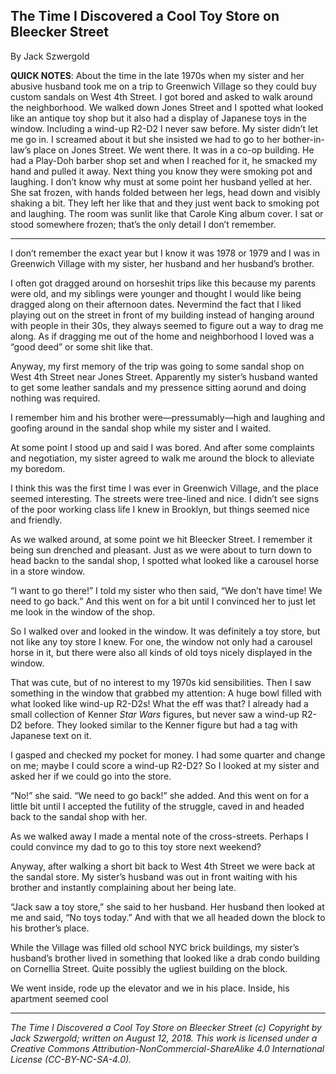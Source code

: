 ## The Time I Discovered a Cool Toy Store on Bleecker Street

By Jack Szwergold

**QUICK NOTES**: About the time in the late 1970s when my sister and her abusive husband took me on a trip to Greenwich Village so they could buy custom sandals on West 4th Street. I got bored and asked to walk around the neighborhood. We walked down Jones Street and I spotted what looked like an antique toy shop but it also had a display of Japanese toys in the window. Including a wind-up R2-D2 I never saw before. My sister didn’t let me go in. I screamed about it but she insisted we had to go to her bother-in-law’s place on Jones Street. We went there. It was in a co-op building. He had a Play-Doh barber shop set and when I reached for it, he smacked my hand and pulled it away. Next thing you know they were smoking pot and laughing. I don’t know why must at some point her husband yelled at her. She sat frozen, with hands folded between her legs, head down and visibly shaking a bit. They left her like that and they just went back to smoking pot and laughing. The room was sunlit like that Carole King album cover. I sat or stood somewhere frozen; that’s the only detail I don’t remember.

***

I don’t remember the exact year but I know it was 1978 or 1979 and I was in Greenwich Village with my sister, her husband and her husband’s brother.

I often got dragged around on horseshit trips like this because my parents were old, and my siblings were younger and thought I would like being dragged along on their afternoon dates. Nevermind the fact that I liked playing out on the street in front of my building instead of hanging around with people in their 30s, they always seemed to figure out a way to drag me along. As if dragging me out of the home and neighborhood I loved was a “good deed” or some shit like that.

Anyway, my first memory of the trip was going to some sandal shop on West 4th Street near Jones Street. Apparently my sister’s husband wanted to get some leather sandals and my pressence sitting aorund and doing nothing was required.

I remember him and his brother were—pressumably—high and laughing and goofing around in the sandal shop while my sister and I waited.

At some point I stood up and said I was bored. And after some complaints and negotiation, my sister agreed to walk me around the block to alleviate my boredom.

I think this was the first time I was ever in Greenwich Village, and the place seemed interesting. The streets were tree-lined and nice. I didn’t see signs of the poor working class life I knew in Brooklyn, but things seemed nice and friendly.

As we walked around, at some point we hit Bleecker Street. I remember it being sun drenched and pleasant. Just as we were about to turn down to head backn to the sandal shop, I spotted what looked like a carousel horse in a store window.

“I want to go there!” I told my sister who then said, “We don’t have time! We need to go back.” And this went on for a bit until I convinced her to just let me look in the window of the shop.

So I walked over and looked in the window. It was definitely a toy store, but not like any toy store I knew. For one, the window not only had a carousel horse in it, but there were also all kinds of old toys nicely displayed in the window.

That was cute, but of no interest to my 1970s kid sensibilities. Then I saw something in the window that grabbed my attention: A huge bowl filled with what looked like wind-up R2-D2s! What the eff was that? I already had a small collection of Kenner *Star Wars* figures, but never saw a wind-up R2-D2 before. They looked similar to the Kenner figure but had a tag with Japanese text on it.

I gasped and checked my pocket for money. I had some quarter and change on me; maybe I could score a wind-up R2-D2? So I looked at my sister and asked her if we could go into the store.

“No!” she said. “We need to go back!” she added. And this went on for a little bit until I accepted the futility of the struggle, caved in and headed back to the sandal shop with her.

As we walked away I made a mental note of the cross-streets. Perhaps I could convince my dad to go to this toy store next weekend?

Anyway, after walking a short bit back to West 4th Street we were back at the sandal store. My sister’s husband was out in front waiting with his brother and instantly complaining about her being late.

“Jack saw a toy store,” she said to her husband. Her husband then looked at me and said, “No toys today.” And with that we all headed down the block to his brother’s place.

While the Village was filled old school NYC brick buildings, my sister’s husband’s brother lived in something that looked like a drab condo building on Cornellia Street. Quite possibly the ugliest building on the block.

We went inside, rode up the elevator and we in his place. Inside, his apartment seemed cool

***

*The Time I Discovered a Cool Toy Store on Bleecker Street (c) Copyright by Jack Szwergold; written on August 12, 2018. This work is licensed under a Creative Commons Attribution-NonCommercial-ShareAlike 4.0 International License (CC-BY-NC-SA-4.0).*